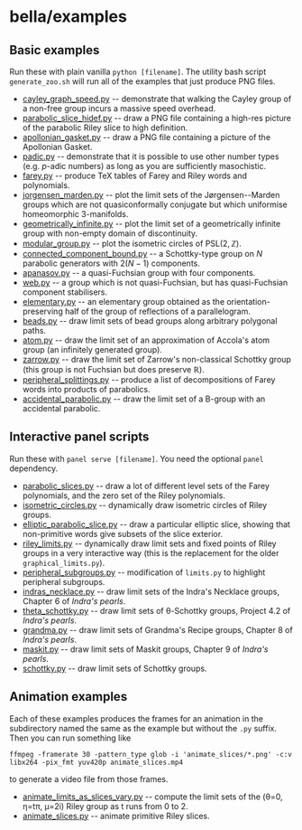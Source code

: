# bella/examples

## Basic examples
Run these with plain vanilla `python [filename]`. The utility bash script `generate_zoo.sh` will run all of the examples that just produce PNG files.
 - [cayley_graph_speed.py](examples/cayley_graph_speed.py) -- demonstrate that walking the Cayley group of a non-free group incurs a massive speed overhead.
 - [parabolic_slice_hidef.py](examples/parabolic_slice_hidef.py) -- draw a PNG file containing a high-res picture of the parabolic Riley slice to high definition.
 - [apollonian_gasket.py](examples/apollonian_gasket.py) -- draw a PNG file containing a picture of the Apollonian Gasket.
 - [padic.py](examples/padic.py) -- demonstrate that it is possible to use other number types (e.g. $` p `$-adic numbers) as long as you are sufficiently masochistic.
 - [farey.py](examples/farey.py) -- produce TeX tables of Farey and Riley words and polynomials.
 - [jorgensen_marden.py](examples/jorgensen_marden.py) -- plot the limit sets of the Jørgensen--Marden groups which are not quasiconformally conjugate but which uniformise homeomorphic 3-manifolds.
 - [geometrically_infinite.py](examples/geometrically_infinite.py) -- plot the limit set of a geometrically infinite group with non-empty domain of discontinuity.
 - [modular_group.py](examples/modular_group.py) -- plot the isometric circles of $` \mathrm{PSL}(2,\mathbb{Z}) `$.
 - [connected_component_bound.py](examples/connected_component_bound.py) -- a Schottky-type group on $` N `$ parabolic generators with $` 2(N-1) `$ components.
 - [apanasov.py](examples/apanasov.py) -- a quasi-Fuchsian group with four components.
 - [web.py](examples/web.py) -- a group which is not quasi-Fuchsian, but has quasi-Fuchsian component stabilisers.
 - [elementary.py](examples/elementary.py) -- an elementary group obtained as the orientation-preserving half of the group of reflections of a parallelogram.
 - [beads.py](examples/beads.py) -- draw limit sets of bead groups along arbitrary polygonal paths.
 - [atom.py](examples/atom.py) -- draw the limit set of an approximation of Accola's atom group (an infinitely generated group).
 - [zarrow.py](examples/zarrow.py) -- draw the limit set of Zarrow's non-classical Schottky group (this group is not Fuchsian but does preserve $\mathbb{R}$).
 - [peripheral_splittings.py](examples/peripheral_splittings.py) -- produce a list of decompositions of Farey words into products of parabolics.
 - [accidental_parabolic.py](examples/accidental_parabolic.py) -- draw the limit set of a B-group with an accidental parabolic.

## Interactive panel scripts
Run these with `panel serve [filename]`. You need the optional `panel` dependency.
 - [parabolic_slices.py](examples/parabolic_slices.py) -- draw a lot of different level sets of the Farey polynomials, and the zero set of the Riley polynomials.
 - [isometric_circles.py](examples/isometric_circles.py) -- dynamically draw isometric circles of Riley groups.
 - [elliptic_parabolic_slice.py](examples/elliptic_parabolic_slice.py) -- draw a particular elliptic slice, showing that non-primitive words give subsets of the slice exterior.
 - [riley_limits.py](examples/riley_limits.py) -- dynamically draw limit sets and fixed points of Riley groups in a very interactive way (this is the replacement for the older `graphical_limits.py`).
 - [peripheral_subgroups.py](examples/peripheral_subgroups.py) -- modification of `limits.py` to highlight peripheral subgroups.
 - [indras_necklace.py](examples/indras_necklace.py) -- draw limit sets of the Indra's Necklace groups, Chapter 6 of _Indra's pearls_.
 - [theta_schottky.py](examples/theta_schottky.py) -- draw limit sets of θ-Schottky groups, Project 4.2 of _Indra's pearls_.
 - [grandma.py](examples/grandma.py) -- draw limit sets of Grandma's Recipe groups, Chapter 8 of _Indra's pearls_.
 - [maskit.py](examples/maskit.py) -- draw limit sets of Maskit groups, Chapter 9 of _Indra's pearls_.
 - [schottky.py](examples/schottky,py) -- draw limit sets of Schottky groups.

## Animation examples
Each of these examples produces the frames for an animation in the subdirectory named the same as the example but without the `.py` suffix. Then
you can run something like

    ffmpeg -framerate 30 -pattern_type glob -i 'animate_slices/*.png' -c:v libx264 -pix_fmt yuv420p animate_slices.mp4

to generate a video file from those frames.

 - [animate_limits_as_slices_vary.py](examples/animate_limits_as_slices_vary.py) -- compute the limit sets of the (θ=0, η=tπ, μ=2i) Riley group as t runs from 0 to 2.
 - [animate_slices.py](examples/animate_slices.py) -- animate primitive Riley slices.
